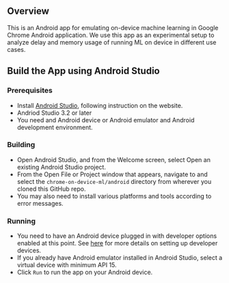 ## Overview
This is an Android app for emulating on-device machine learning in Google Chrome Android application. We use this app as an experimental setup to analyze delay and memory usage of running ML on device in different use cases.

## Build the App using Android Studio
### Prerequisites
- Install [Android Studio](https://developer.android.com/studio/index.html), following instruction on the website.
- Andriod Studio 3.2 or later
- You need and Android device or Android emulator and Android development environment.

### Building
- Open Android Studio, and from the Welcome screen, select Open an existing Android Studio project.
- From the Open File or Project window that appears, navigate to and select the ```chrome-on-device-ml/android``` directory from wherever you cloned this GitHub repo.
- You may also need to install various platforms and tools according to error messages.

### Running
- You need to have an Android device plugged in with developer options enabled at this point. See [here](https://developer.android.com/studio/run/device) for more details on setting up developer devices.
- If you already have Android emulator installed in Android Studio, select a virtual device with minimum API 15.
- Click ```Run``` to run the app on your Android device.
